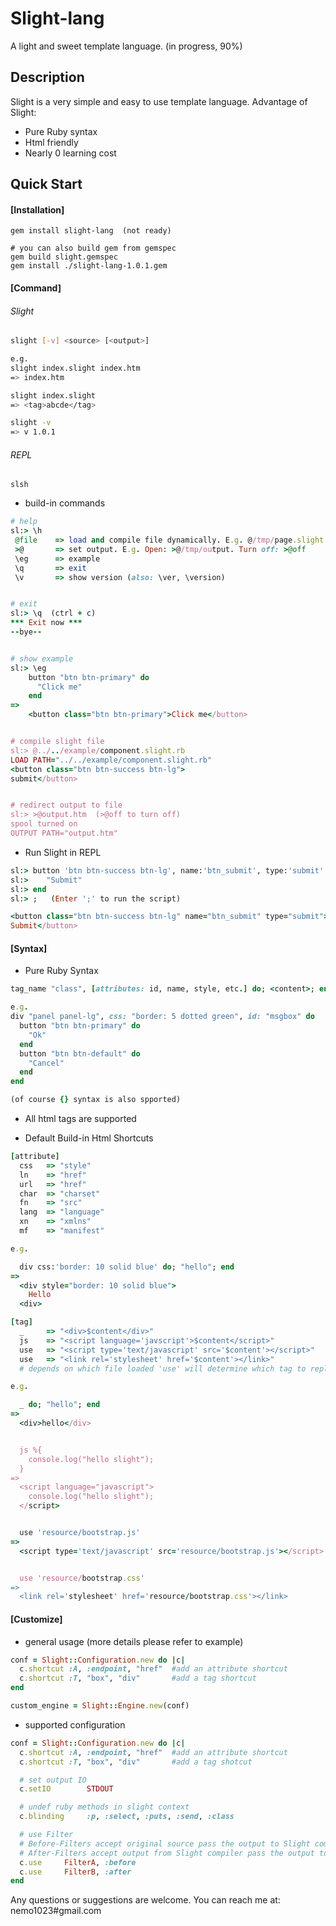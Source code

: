 # Slight-lang
A light and sweet template language. (in progress, 90%)

## Description
Slight is a very simple and easy to use template language.
Advantage of Slight:
- Pure Ruby syntax
- Html friendly
- Nearly 0 learning cost

## Quick Start
#### [Installation]
```
gem install slight-lang  (not ready)

# you can also build gem from gemspec
gem build slight.gemspec
gem install ./slight-lang-1.0.1.gem
```

#### [Command]
###### Slight
```bash
slight [-v] <source> [<output>]

e.g.
slight index.slight index.htm
=> index.htm

slight index.slight
=> <tag>abcde</tag>

slight -v
=> v 1.0.1
```

###### REPL
```
slsh
```
- build-in commands

```ruby
# help
sl:> \h
 @file    => load and compile file dynamically. E.g. @/tmp/page.slight
 >@       => set output. E.g. Open: >@/tmp/output. Turn off: >@off
 \eg      => example
 \q       => exit
 \v       => show version (also: \ver, \version)


# exit
sl:> \q  (ctrl + c)
*** Exit now ***
--bye--


# show example
sl:> \eg
    button "btn btn-primary" do
      "Click me"
    end
=>
    <button class="btn btn-primary">Click me</button>


# compile slight file
sl:> @../../example/component.slight.rb
LOAD PATH="../../example/component.slight.rb"
<button class="btn btn-success btn-lg">
submit</button>


# redirect output to file
sl:> >@output.htm  (>@off to turn off)
spool turned on
OUTPUT PATH="output.htm"
```
- Run Slight in REPL

```ruby
sl:> button 'btn btn-success btn-lg', name:'btn_submit', type:'submit' do
sl:>    "Submit"
sl:> end
sl:> ;   (Enter ';' to run the script)

<button class="btn btn-success btn-lg" name="btn_submit" type="submit">
Submit</button>
```

#### [Syntax]

- Pure Ruby Syntax

```ruby
tag_name "class", [attributes: id, name, style, etc.] do; <content>; end

e.g.
div "panel panel-lg", css: "border: 5 dotted green", id: "msgbox" do
  button "btn btn-primary" do
    "Ok"
  end
  button "btn btn-default" do
    "Cancel"
  end
end

(of course {} syntax is also spported)
```
- All html tags are supported

- Default Build-in Html Shortcuts

```ruby  
[attribute]
  css   => "style"
  ln    => "href"
  url   => "href"
  char  => "charset"
  fn    => "src"
  lang  => "language"
  xn    => "xmlns"
  mf    => "manifest"

e.g.

  div css:'border: 10 solid blue' do; "hello"; end
=>
  <div style="border: 10 solid blue">
    Hello
  <div>

[tag]
  _     => "<div>$content</div>"
  js    => "<script language='javscript'>$content</script>"
  use   => "<script type='text/javascript' src='$content'></script>"
  use   => "<link rel='stylesheet' href='$content'></link>"
  # depends on which file loaded 'use' will determine which tag to replace.

e.g.

  _ do; "hello"; end
=>
  <div>hello</div>


  js %{
    console.log("hello slight");
  }
=>
  <script language="javascript">
    console.log("hello slight");
  </script>


  use 'resource/bootstrap.js'
=>
  <script type='text/javascript' src='resource/bootstrap.js'></script>


  use 'resource/bootstrap.css'
=>
  <link rel='stylesheet' href='resource/bootstrap.css'></link>
```

#### [Customize]
- general usage (more details please refer to example)

```ruby
conf = Slight::Configuration.new do |c|
  c.shortcut :A, :endpoint, "href"  #add an attribute shortcut
  c.shortcut :T, "box", "div"       #add a tag shortcut
end

custom_engine = Slight::Engine.new(conf)
```

- supported configuration

```ruby
conf = Slight::Configuration.new do |c|
  c.shortcut :A, :endpoint, "href"  #add an attribute shortcut
  c.shortcut :T, "box", "div"       #add a tag shotcut

  # set output IO
  c.setIO        STDOUT

  # undef ruby methods in slight context
  c.blinding     :p, :select, :puts, :send, :class

  # use Filter
  # Before-Filters accept original source pass the output to Slight compiler.
  # After-Filters accept output from Slight compiler pass the output to end user.
  c.use     FilterA, :before
  c.use     FilterB, :after
end
```

Any questions or suggestions are welcome. You can reach me at: nemo1023#gmail.com
